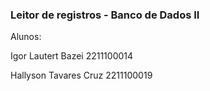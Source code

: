### Leitor de registros - Banco de Dados II

Alunos: 

Igor Lautert Bazei
2211100014

Hallyson Tavares Cruz
2211100019

